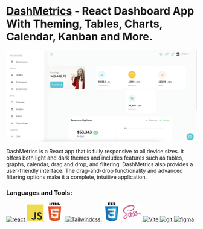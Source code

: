 # [**DashMetrics**](https://dashmetrics.netlify.app) - React Dashboard App With Theming, Tables, Charts, Calendar, Kanban and More.

![DashMetrics](https://raw.githubusercontent.com/Basiuk-Ivan/Dashboard/main/src/data/screen.png)

DashMetrics is a React app that is fully responsive to all device sizes. It offers both light and dark themes and includes features such as tables, graphs, calendar, drag and drop, and filtering.
DashMetrics also provides a user-friendly interface. The drag-and-drop functionality and advanced filtering options make it a complete, intuitive application.

### Languages and Tools:

<p align="left"> 
<a href="https://react.dev/learn/installation" title="React" target="_blank" rel="noreferrer"> <img src="https://www.svgrepo.com/show/493719/react-javascript-js-framework-facebook.svg" alt="react" width="50" height="50"/> </a> 
<a href="https://developer.mozilla.org/en-US/docs/Web/JavaScript" title="JavaScript" target="_blank" rel="noreferrer"> <img src="https://raw.githubusercontent.com/devicons/devicon/master/icons/javascript/javascript-original.svg" alt="javascript" width="45" height="45"/> </a> 
<a href="https://www.w3.org/html/" title="HTML" target="_blank" rel="noreferrer"> <img src="https://raw.githubusercontent.com/devicons/devicon/master/icons/html5/html5-original-wordmark.svg" alt="html5" width="50" height="50"/> </a>
<a href="https://tailwindcss.com/" title="Tailwindcss" target="_blank" rel="noreferrer"> <img src="https://upload.wikimedia.org/wikipedia/commons/d/d5/Tailwind_CSS_Logo.svg" alt="Tailwindcss" width="45" height="45"/> </a>
<a href="https://www.w3schools.com/css/" title="CSS" target="_blank" rel="noreferrer"> <img src="https://raw.githubusercontent.com/devicons/devicon/master/icons/css3/css3-original-wordmark.svg" alt="css3" width="50" height="50"/> </a> 
<a href="https://sass-lang.com" title="Sass"  target="_blank" rel="noreferrer"> <img src="https://raw.githubusercontent.com/devicons/devicon/master/icons/sass/sass-original.svg" alt="sass" width="50" height="50"/> </a>
<a href="https://webpack.js.org/" title="Webpack" target="_blank" rel="noreferrer"> <img src="https://upload.wikimedia.org/wikipedia/commons/9/94/Webpack.svg" alt="Vite" width="50" height="50"/> </a>
<a href="https://git-scm.com/" title="Git" target="_blank" rel="noreferrer"> <img src="https://www.vectorlogo.zone/logos/git-scm/git-scm-icon.svg" alt="git" width="50" height="50"/> </a> 
<a href="https://www.figma.com/" title="Figma"  target="_blank" rel="noreferrer"> <img src="https://www.vectorlogo.zone/logos/figma/figma-icon.svg" alt="figma" width="50" height="50"/> </a>
</p>
